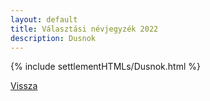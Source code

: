 ```yaml
---
layout: default
title: Választási névjegyzék 2022
description: Dusnok
---
```


{% include settlementHTMLs/Dusnok.html %}

[Vissza](../)
